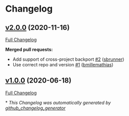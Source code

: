 # Changelog

## [v2.0.0](https://github.com/camptocamp/backport-action/tree/v2.0.0) (2020-11-16)

[Full Changelog](https://github.com/camptocamp/backport-action/compare/v1.0.0...v2.0.0)

**Merged pull requests:**

- Add support of cross-project backport [\#2](https://github.com/camptocamp/backport-action/pull/2) ([sbrunner](https://github.com/sbrunner))
- Use correct repo and version [\#1](https://github.com/camptocamp/backport-action/pull/1) ([bmillemathias](https://github.com/bmillemathias))

## [v1.0.0](https://github.com/camptocamp/backport-action/tree/v1.0.0) (2020-06-18)

[Full Changelog](https://github.com/camptocamp/backport-action/compare/b46c35e753dcfb33287a82297ccf5f197f145119...v1.0.0)



\* *This Changelog was automatically generated by [github_changelog_generator](https://github.com/github-changelog-generator/github-changelog-generator)*
